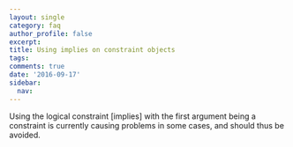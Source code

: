 ```yaml
---
layout: single
category: faq
author_profile: false
excerpt: 
title: Using implies on constraint objects
tags:
comments: true
date: '2016-09-17'
sidebar:
  nav:
---
```


Using the logical constraint [implies] with the first argument being a constraint is currently causing problems in some cases, and should thus be avoided.
